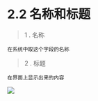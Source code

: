 # 2.2 名称和标题

> 1 . 名称

    在系统中取这个字段的名称

> 2 . 标题

    在界面上显示出来的内容
    

![](http://pc1pao5ui.bkt.clouddn.com/20180718075053.jpg)


